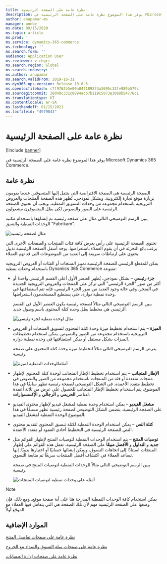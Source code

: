 ```yaml
---
title: نظرة عامة على الصفحة الرئيسية
description: يوفر هذا الموضوع نظرة عامة على الصفحة الرئيسية في Microsoft Dynamics 365 Commerce.
author: anupamar-ms
manager: annbe
ms.date: 09/15/2020
ms.topic: article
ms.prod: ''
ms.service: dynamics-365-commerce
ms.technology: ''
ms.search.form: ''
audience: Application User
ms.reviewer: v-chgri
ms.search.region: Global
ms.search.industry: ''
ms.author: anupamar
ms.search.validFrom: 2019-10-31
ms.dyn365.ops.version: Release 10.0.5
ms.openlocfilehash: c7f9762b5e00a04f189874a3695c33fe989b579c
ms.sourcegitcommit: 38d40c331c8894acb7b119c5073e3088b54776c1
ms.translationtype: HT
ms.contentlocale: ar-SA
ms.lasthandoff: 01/15/2021
ms.locfileid: "4979843"
---
```

# <a name="home-page-overview"></a>نظرة عامة على الصفحة الرئيسية

[!include [banner](includes/banner.md)]

يوفر هذا الموضوع نظرة عامة على الصفحة الرئيسية في Microsoft Dynamics 365 Commerce.

## <a name="overview"></a>نظرة عامة

الصفحة الرئيسية هي الصفحة الافتراضية التي ينتقل إليها المتسوقين عندما يقومون بزيارة موقع تجارة إلكترونية. وبشكل نموذجي، تُظهر هذه الصفحة المنتجات والعروض الترويجية باستخدام مجموعة من وحدات التسويق النمطية. ويجب أن تحتوي الصفحة الرئيسية على الصور والنصوص لكي يظل المتسوقون مشغولون.

يبين الرسم التوضيحي التالي مثال على صفحة رئيسية تم إنشاؤها باستخدام مكتبة الوحدات النمطية والنسق "Fabrikam".

![مثال لصفحة رئيسية](./media/Homepage2.PNG)

تحتوي الصفحة الرئيسية على رأس يعرض كافة فئات المنتجات والصفحات الأخرى التي يرغب بائع التجزئة في أن يقوم العملاء باستعراضها. يوجد أسفل الصفحة الرئيسية تذييل يحتوي على ارتباطات سريعة إلى العديد من الموضوعات التي قد تهم العملاء.

يمكن للمقطع الرئيسي للصفحة الرئيسية تمييز المنتجات أو الفئات أو العروض الترويجية باستخدام وحدات نمطية Dynamics 365 Commerce متنوعة:

- **جزء رئيسي** – بشكل نموذجي، يُظهر العنصر الأول أعلى القسم الرئيسي واحدةً أو أكثر من صور "الجزء الرئيسي" التي تركز على المنتجات والعروض الترويجية الجديدة في المتجر. وفي حالة وجود العديد من صور الجزء الرئيسي، فإنه تتم استضافتها في وحدة نمطية دوارة، حتى يستطيع المستخدمون استعراضها.

    يبين الرسم التوضيحي التالي مثالاً لصفحة رئيسية يكون العنصر الأول في القسم الرئيسي هي مخطط بطل وحدة كتلة المحتوى باسم وصول جديد.

    ![مثال لوحدة نمطية لجزء رئيسي](./media/Hero.PNG)

- **الميزة** – يتم استخدام تخطيط ميزة وحدة كتلة المحتوى لتسويق المنتجات أو العروض الترويجية باستخدام مجموعة من الصور والنصوص. يمكن استخدام تخطيطات الميزات بشكل مستقل أو يمكن استضافتها في وحدة نمطية دوارة.

    يعرض الرسم التوضيحي التالي مثالاً لتخطيط ميزة وحدة كتلة المحتوى على صفحة رئيسية.

    ![أمثلةللوحدات النمطية لميزة](./media/Feature.PNG)

- **الإطار المتجانب** – يتم استخدام تخطيط الإطار المتجانب لوحدة كتلة المحتوى لإظهار منتجات متعددة أو فئة من المنتجات باستخدام مجموعة من الصور والنصوص في تخطيط متعدد الأعمدة. في الشكل التوضيحي لصفحة رئيسية تظهر سابقًا في هذا الموضوع، يتم استخدام تخطيط الإطار المتجانب للحصول على عرض من ثلاثة أعمدة لعناصر **الحريمي** و **الرجالي** و **الإكسسوارات**.
- **مشغل الفيديو** – يمكن استخدام وحدة نمطية لمشغل فيديو لإظهار محتوى الفيديو على الصفحة الرئيسية. يتضمن الشكل التوضيحي لصفحة رئيسية تظهر مسبقًا في هذا الموضوع الوحدة النمطية لمشغل الفيديو.
- **كتلة النص** – يمكن استخدام الوحدة النمطية لكتلة تنسيق المحتوى لتقديم محتوى النص للصفحة الرئيسية في التخطيط أحادي العمود أو متعدد الأعمدة.
- **توصيات المنتج** – يتم استخدام الوحدات النمطية لتوصيات المنتج لإظهار القوائم مثل **جديد** و **التداول** و **الأفضل مبيعًا** على الصفحة الرئيسية. تعمل هذه القوائم على إظهار المنتجات استنادًا إلى اتجاهات التسوق، ويمكن إنشائها حسابيًا أو اختيارها يدويًا. إنها تساعد العملاء في اكتشاف أفضل المنتجات سريعًا ثم متابعة التسوق.

    يبين الرسم التوضيحي التالي مثالاً للوحدات النمطية لتوصيات المنتج في صفحة رئيسية.

    ![أمثله على وحدات نمطية لتوصيات المنتجات](./media/Recommendations.PNG)

> [!NOTE]
> يمكن استخدام كافة الوحدات النمطية المدرجة هنا على أية صفحة موقع. ومع ذلك، فإن وضعها على الصفحة الرئيسية مهم لأن تلك الصفحة هي التي يتعامل فيها العملاء مع الموقع أولاً.

## <a name="additional-resources"></a>الموارد الإضافية

[نظرة عامة على صفحات تفاصيل المنتج](quick-tour-pdp.md)

[نظرة عامة على صفحات سلة التسوق والسداد مع الخروج](quick-tour-cart-checkout.md)

[نظرة عامة على صفحات إدارة الحسابات](quick-tour-account-management.md)

